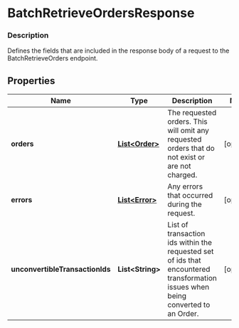 
# BatchRetrieveOrdersResponse

### Description

Defines the fields that are included in the response body of a request to the BatchRetrieveOrders endpoint.

## Properties
Name | Type | Description | Notes
------------ | ------------- | ------------- | -------------
**orders** | [**List&lt;Order&gt;**](Order.md) | The requested orders. This will omit any requested orders that do not exist or are not charged. |  [optional]
**errors** | [**List&lt;Error&gt;**](Error.md) | Any errors that occurred during the request. |  [optional]
**unconvertibleTransactionIds** | **List&lt;String&gt;** | List of transaction ids within the requested set of ids that encountered transformation issues when being converted to an Order. |  [optional]



